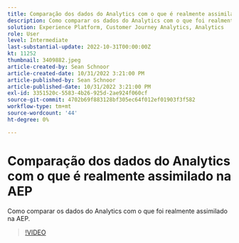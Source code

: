 ```yaml
---
title: Comparação dos dados do Analytics com o que é realmente assimilado na AEP
description: Como comparar os dados do Analytics com o que foi realmente assimilado na AEP
solution: Experience Platform, Customer Journey Analytics, Analytics
role: User
level: Intermediate
last-substantial-update: 2022-10-31T00:00:00Z
kt: 11252
thumbnail: 3409882.jpeg
article-created-by: Sean Schnoor
article-created-date: 10/31/2022 3:21:00 PM
article-published-by: Sean Schnoor
article-published-date: 10/31/2022 3:21:00 PM
exl-id: 3351520c-5583-4b26-925d-2ae924f060cf
source-git-commit: 4702b69f883128bf305ec64f012ef01903f3f582
workflow-type: tm+mt
source-wordcount: '44'
ht-degree: 0%

---
```


# Comparação dos dados do Analytics com o que é realmente assimilado na AEP

Como comparar os dados do Analytics com o que foi realmente assimilado na AEP.

>[!VIDEO](https://video.tv.adobe.com/v/3409882/?quality=12&learn=on)

